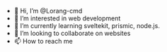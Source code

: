 - 👋 Hi, I’m @Lorang-cmd
- 👀 I’m interested in web development
- 🌱 I’m currently learning sveltekit, prismic, node.js.
- 💞️ I’m looking to collaborate on websites
- 📫 How to reach me
